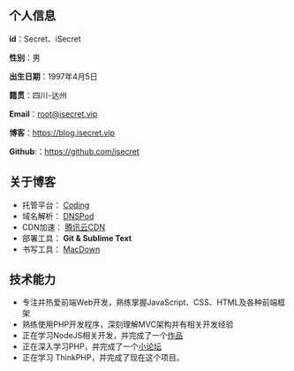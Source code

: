 ## 个人信息

**id**：Secret、iSecret

**性别**：男

**出生日期**：1997年4月5日

**籍贯**：四川-达州

**Email**：root@isecret.vip

**博客**：https://blog.isecret.vip

**Github**:：https://github.com/isecret

## 关于博客

* 托管平台： [Coding](https://coding.net)
* 域名解析： [DNSPod](https://qcloud.com)
* CDN加速： [腾讯云CDN](https://console.qcloud.com/cdn)
* 部署工具： **Git & Sublime Text**
* 书写工具： [MacDown](http://macdown.uranusjr.com/)

## 技术能力

* 专注并热爱前端Web开发，熟练掌握JavaScript、CSS、HTML及各种前端框架
* 熟练使用PHP开发程序，深刻理解MVC架构并有相关开发经验
* 正在学习NodeJS相关开发，并完成了一个[作品](http://182.254.240.173:8000)
* 正在深入学习PHP，并完成了一个[小论坛](https://demo.isecret.vip)
* 正在学习 ThinkPHP，并完成了现在这个项目。